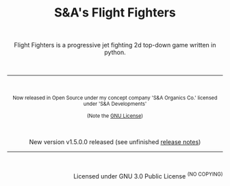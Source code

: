 <h1 align=center>S&A's Flight Fighters</h1>

<br>

<p align=center>Flight Fighters is a progressive jet fighting 2d top-down game written in python.</p>

<br>

<hr>

<br>

<p align=center><sup>Now released in Open Source under my concept company 'S&A Organics Co.' licensed under 'S&A Developments'</sup></p>

<p align=center><sup>(Note the <a href='./LICENSE'>GNU License</a>)</sup></p>

<br>

<p align=center>New version v1.5.0.0 released (see unfinished <a href='./patch_notes_v1.5.0.0.md'>release notes</a>)</p>

<hr>

<br>

<p align=right>Licensed under GNU 3.0 Public License <sup>(NO COPYING)</sup></p>
